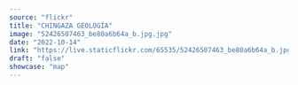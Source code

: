```yaml
---
source: "flickr"
title: "CHINGAZA GEOLOGÍA"
image: "52426507463_be80a6b64a_b.jpg.jpg"
date: "2022-10-14"
link: "https://live.staticflickr.com/65535/52426507463_be80a6b64a_b.jpg"
draft: "false"
showcase: "map"
---
```


